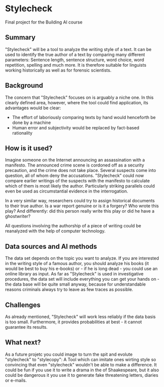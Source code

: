 <!-- This is the markdown template for the final project of the Building AI course, 
created by Reaktor Innovations and University of Helsinki. 
Copy the template, paste it to your GitHub README and edit! -->

# Stylecheck

Final project for the Building AI course

## Summary

"Stylecheck" will be a tool to analyze the writing style of a text. It can be used to identify the true author of a text by comparing many different parameters: Sentence length, sentence structure, word choice, word repetition, spelling and much more. It is therefore suitable for linguists working historically as well as for forensic scientists.

## Background

The concern that "Stylecheck" focuses on is arguably a niche one. In this clearly defined area, however, where the tool could find application, its advantages would be clear:
- The effort of laboriously comparing texts by hand would henceforth be done by a machine
- Human error and subjectivity would be replaced by fact-based rationality

## How is it used?

Imagine someone on the Internet announcing an assassination with a manifesto. The announced crime scene is cordoned off as a security precaution, and the crime does not take place. Several suspects come into question, all of whom deny the accusations. "Stylecheck" could now compare earlier writings of the suspects with the manifesto to calculate which of them is most likely the author. Particularly striking parallels could even be used as circumstantial evidence in the interrogation.

In a very similar way, researchers could try to assign historical documents to their true author. Is a war report genuine or is it a forgery? Who wrote this play? And differently: did this person really write this play or did he have a ghostwriter?

All questions involving the authorship of a piece of writing could be reanalyzed with the help of computer technology.

## Data sources and AI methods

The data set depends on the topic you want to analyze. If you are interested in the writing style of a famous author, you should analyze his books (it would be best to buy his e-books) or - if he is long dead - you could use an online library as input.
As far as "Stylecheck" is used in investigative procedures, the data set will include everything you can get your hands on - the data base will be quite small anyway, because for understandable reasons criminals always try to leave as few traces as possible.

## Challenges

As already mentioned, "Stylecheck"  will work less reliably if the data basis is too small. Furthermore, it provides probabilities at best - it cannot guarantee its results.

## What next?

As a future projetc you could image to turn the spit and evolute "stylecheck" to "stylecopy": A Tool which can imitate ones wirting style so convincing that even "stylecheck" wouldn't be able to make a difference. It could be fun if you use it to write a drama in the of Shaakespeare, but it also could be dangerous it you use it to generate fake threatening letters, diaries or e-mails.

